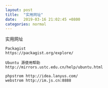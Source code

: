 ```yaml
---
layout: post
title:  "实用网址"
date:   2019-03-16 21:02:45 +0800
categories: normal
---
```

实用网址
``````
Packagist
https://packagist.org/explore/

Ubuntu 源使用帮助
http://mirrors.ustc.edu.cn/help/ubuntu.html

phpstrom http://idea.lanyus.com/
webstrom http://im.js.cn:8888
``````


[jekyll-docs]: https://jekyllrb.com/docs/home
[jekyll-gh]:   https://github.com/jekyll/jekyll
[jekyll-talk]: https://talk.jekyllrb.com/
